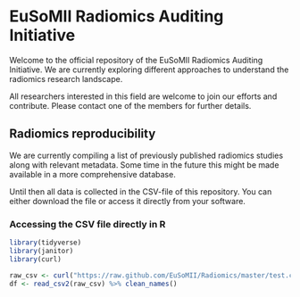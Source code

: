 # EuSoMII Radiomics Auditing Initiative

Welcome to the official repository of the EuSoMII Radiomics Auditing Initiative. We are currently exploring different approaches to understand the radiomics research landscape.

All researchers interested in this field are welcome to join our efforts and contribute. Please contact one of the members for further details.

## Radiomics reproducibility

We are currently compiling a list of previously published radiomics studies along with relevant metadata. Some time in the future this might be made available in a more comprehensive database.

Until then all data is collected in the CSV-file of this repository. You can either download the file or access it directly from your software.

### Accessing the CSV file directly in R

```R
library(tidyverse)
library(janitor)
library(curl)

raw_csv <- curl("https://raw.github.com/EuSoMII/Radiomics/master/test.csv")
df <- read_csv2(raw_csv) %>% clean_names()
```